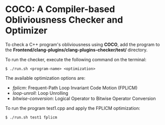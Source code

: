 # COCO: A Compiler-based Obliviousness Checker and Optimizer
To check a C++ program's obliviousness using **COCO**, add the program to the **Frontend/clang-plugins/clang-plugins-checker/test/** directory.

To run the checker, execute the following command on the terminal:
```console
$ ./run.sh <program-name> <optimization>
```

The available optimization options are: 
- *fplicm*: Frequent-Path Loop Invariant Code Motion (FPLICM)
- *loop-unroll*: Loop Unrolling
- *bitwise-conversion*: Logical Operator to Bitwise Operator Conversion

To run the program test1.cpp and apply the FPLICM optimization:
```console
$ ./run.sh test1 fplicm
```

